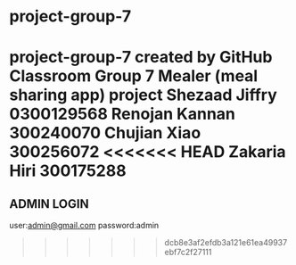 # project-group-7
project-group-7 created by GitHub Classroom
Group 7 Mealer (meal sharing app) project
Shezaad Jiffry 0300129568
Renojan Kannan 300240070
Chujian Xiao   300256072
<<<<<<< HEAD
Zakaria Hiri   300175288
=======

ADMIN LOGIN
---------------
user:admin@gmail.com
password:admin
>>>>>>> dcb8e3af2efdb3a121e61ea49937ebf7c2f27111
